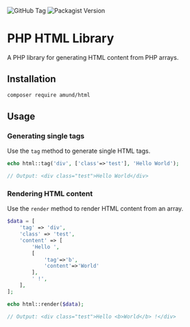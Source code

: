 ![GitHub Tag](https://img.shields.io/github/v/tag/Amund/html)
![Packagist Version](https://img.shields.io/packagist/v/amund/html)

# PHP HTML Library

A PHP library for generating HTML content from PHP arrays.

## Installation

```bash
composer require amund/html
```

## Usage

### Generating single tags

Use the `tag` method to generate single HTML tags.

```php
echo html::tag('div', ['class'=>'test'], 'Hello World');

// Output: <div class="test">Hello World</div>
```

### Rendering HTML content

Use the `render` method to render HTML content from an array.

```php
$data = [
    'tag' => 'div',
    'class' => 'test',
    'content' => [
        'Hello ',
        [
            'tag'=>'b',
            'content'=>'World'
        ],
        ' !',
    ],
];

echo html::render($data);

// Output: <div class="test">Hello <b>World</b> !</div>
```